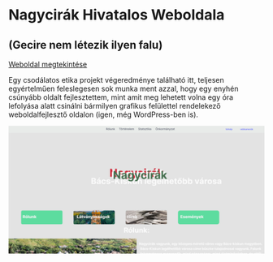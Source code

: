 # Nagycirák Hivatalos Weboldala

## (Gecire nem létezik ilyen falu)

[Weboldal megtekintése](https://incomparable-bunny-c2f891.netlify.app/)

Egy csodálatos etika projekt végeredménye található itt, teljesen egyértelműen feleslegesen sok munka ment azzal, hogy egy enyhén csúnyább oldalt fejlesztettem, mint amit meg lehetett volna egy óra lefolyása alatt csinálni bármilyen grafikus felülettel rendelekező weboldalfejlesztő oldalon (igen, még WordPress-ben is).

![Példa kép](example.png)
